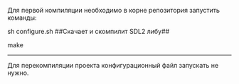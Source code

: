 Для первой компиляции необходимо в корне репозитория запустить команды:

sh configure.sh    ##Скачает и скомпилит SDL2 либу##

make
_______________________________________________________________________

Для перекомпиляции проекта конфигурационный файл запускать не нужно.
